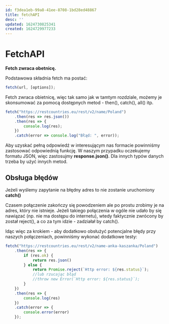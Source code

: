 ```yaml
---
id: f3dea1eb-99a8-41ee-8708-1bd28ed48867
title: fetchAPI
desc: ''
updated: 1624730825341
created: 1624729977233
---
```

# FetchAPI


**Fetch zwraca obetnicę.**

Podstawowa składnia fetch ma postać:

```javascript
fetch(url, [options]);
```

Fetch zwraca obietnicę, więc tak samo jak w tamtym rozdziale, możemy je skonsumować za pomocą dostępnych metod - then(), catch(), all() itp.

```javascript
fetch("https://restcountries.eu/rest/v2/name/Poland")
    .then(res => res.json())
    .then(res => {
        console.log(res);
    })
    .catch(error => console.log("Błąd: ", error));
```

Aby uzyskać pełną odpowiedź w interesującym nas formacie powinniśmy zastosować odpowiednią funkcję. W naszym przypadku oczekujemy formatu JSON, więc zastosujmy **response.json()**. Dla innych typów danych trzeba by użyć innych metod.

## Obsługa błędów

Jeżeli wyślemy zapytanie na błędny adres to nie zostanie uruchomiony **catch()**

Czasem połączenie zakończy się powodzeniem ale po prostu zrobimy je na adres, który nie istnieje. Jeżeli takiego połączenia w ogóle nie udało by się nawiązać (np. nie ma dostępu do internetu), wtedy faktycznie zwrócony by został reject(), a co za tym idzie - zadziałał by catch().

Idąc więc za krokiem - aby dodatkowo obsłużyć potencjalne błędy przy naszych połączeniach, powinniśmy wykonać dodatkowe testy:

```javascript
fetch("https://restcountries.eu/rest/v2/name-anka-kaszanka/Poland")
    .then(res => {
        if (res.ok) {
            return res.json()
        } else {
            return Promise.reject(`Http error: ${res.status}`);
            //lub rzucając błąd
            //throw new Error(`Http error: ${res.status}`);
        }
    })
    .then(res => {
        console.log(res)
    })
    .catch(error => {
        console.error(error)
    });
```